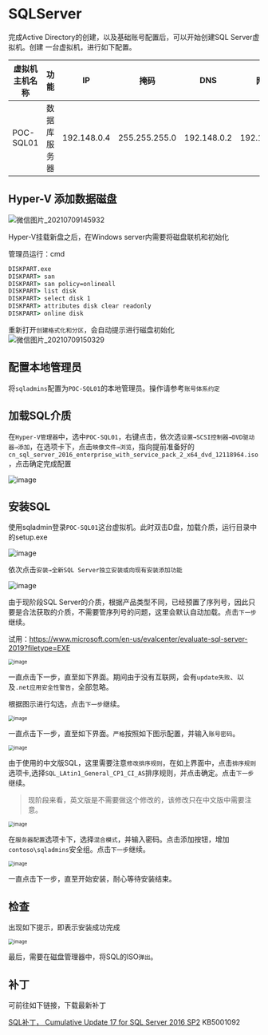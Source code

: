 # SQLServer



完成Active Directory的创建，以及基础账号配置后，可以开始创建SQL Server虚拟机。创建 一台虚拟机，进行如下配置。

| 虚拟机主机名称 | 功能         | IP          | 掩码          | DNS         | 网关        | CPU  | 内存 | 硬盘                |
| -------------- | ------------ | ----------- | ------------- | ----------- | ----------- | ---- | ---- | ------------------- |
| POC-SQL01      | 数据库服务器 | 192.148.0.4 | 255.255.255.0 | 192.148.0.2 | 192.148.0.1 | 2    | 2G   | 至少20G，不足请扩容 |

## Hyper-V 添加数据磁盘

![微信图片_20210709145932](https://user-images.githubusercontent.com/17094974/125037082-4fafcd80-e0c6-11eb-81d2-b3a8bcb3c71d.png)

Hyper-V挂载新盘之后，在Windows server内需要将磁盘联机和初始化

管理员运行：cmd
```cmd
DISKPART.exe
DISKPART> san
DISKPART> san policy=onlineall
DISKPART> list disk
DISKPART> select disk 1
DISKPART> attributes disk clear readonly
DISKPART> online disk
```
重新打开`创建格式化和分区`，会自动提示进行磁盘初始化
![微信图片_20210709150329](https://user-images.githubusercontent.com/17094974/125037549-dbc1f500-e0c6-11eb-9072-c3ed60cc3978.png)


## 配置本地管理员

将`sqladmins`配置为`POC-SQL01`的本地管理员。操作请参考`账号体系约定`

## 加载SQL介质

在`Hyper-V管理器`中，选中`POC-SQL01`，右键点击，依次选`设置→SCSI控制器→DVD驱动器→添加`，在选项卡下，点击`映像文件→浏览`，指向提前准备好的`cn_sql_server_2016_enterprise_with_service_pack_2_x64_dvd_12118964.iso`，点击确定完成配置

![image](.gitbook/assets/20210706162155.png)

## 安装SQL

使用sqladmin登录`POC-SQL01`这台虚拟机。此时双击D盘，加载介质，运行目录中的setup.exe

![image](.gitbook/assets/20210706162650.png)

依次点击`安装→全新SQL Server独立安装或向现有安装添加功能`

![image](.gitbook/assets/20210706162758.png)



由于现阶段SQL Server的介质，根据产品类型不同，已经预置了序列号，因此只要是合法获取的介质，不需要管序列号的问题，这里会默认自动加载。点击`下一步`继续。

试用：https://www.microsoft.com/en-us/evalcenter/evaluate-sql-server-2019?filetype=EXE

<img src=".gitbook/assets/20210706163111.png" alt="image" style="zoom:67%;" />

一直点击下一步，直至如下界面。期间由于没有互联网，会有`update失败`、以及`.net应用安全性警告`，全部忽略。

根据图示进行勾选，点击`下一步`继续。

<img src=".gitbook/assets/20210706163414.png" alt="image" style="zoom:67%;" />

一直点击下一步，直至如下界面。`严格`按照如下图示配置，并输入`账号密码`。

<img src=".gitbook/assets/20210706163548.png" alt="image" style="zoom:67%;" />

由于使用的中文版SQL，这里需要注意`修改排序规则`，在如上界面中，点击`排序规则`选项卡,选择`SQL_LAtin1_General_CP1_CI_AS`排序规则，并点击确定。点击`下一步`继续。

> 现阶段来看，英文版是不需要做这个修改的，该修改只在中文版中需要注意。

<img src=".gitbook/assets/20210706163713.png" alt="image" style="zoom: 67%;" />

在`服务器配置`选项卡下，选择`混合模式`，并输入密码。点击添加按钮，增加`contoso\sqladmins`安全组。点击`下一步`继续。

<img src=".gitbook/assets/20210706165238.png" alt="image" style="zoom:67%;" />

一直点击下一步，直至开始安装，耐心等待安装结束。

## 检查

出现如下提示，即表示安装成功完成

<img src=".gitbook/assets/20210706173448.png" alt="image" style="zoom:67%;" />

最后，需要在磁盘管理器中，将SQL的ISO`弹出`。

## 补丁

可前往如下链接，下载最新补丁

[SQL补丁， Cumulative Update 17 for SQL Server 2016 SP2](https://support.microsoft.com/en-us/topic/kb5001092-cumulative-update-17-for-sql-server-2016-sp2-5876a4d6-59ac-484a-93dc-4be456cd87d1)  KB5001092
